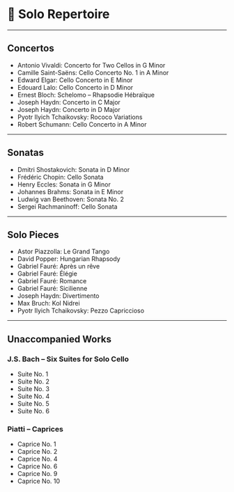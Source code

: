 # 🎻 Solo Repertoire

---

## Concertos
- Antonio Vivaldi: Concerto for Two Cellos in G Minor
- Camille Saint-Saëns: Cello Concerto No. 1 in A Minor
- Edward Elgar: Cello Concerto in E Minor
- Edouard Lalo: Cello Concerto in D Minor
- Ernest Bloch: Schelomo – Rhapsodie Hébraïque
- Joseph Haydn: Concerto in C Major
- Joseph Haydn: Concerto in D Major
- Pyotr Ilyich Tchaikovsky: Rococo Variations
- Robert Schumann: Cello Concerto in A Minor

---

## Sonatas
- Dmitri Shostakovich: Sonata in D Minor
- Frédéric Chopin: Cello Sonata
- Henry Eccles: Sonata in G Minor
- Johannes Brahms: Sonata in E Minor
- Ludwig van Beethoven: Sonata No. 2
- Sergei Rachmaninoff: Cello Sonata

---

## Solo Pieces
- Astor Piazzolla: Le Grand Tango
- David Popper: Hungarian Rhapsody
- Gabriel Fauré: Après un rêve  
- Gabriel Fauré: Élégie  
- Gabriel Fauré: Romance  
- Gabriel Fauré: Sicilienne  
- Joseph Haydn: Divertimento
- Max Bruch: Kol Nidrei
- Pyotr Ilyich Tchaikovsky: Pezzo Capriccioso

---

## Unaccompanied Works

### J.S. Bach – Six Suites for Solo Cello
- Suite No. 1
- Suite No. 2
- Suite No. 3
- Suite No. 4
- Suite No. 5
- Suite No. 6

### Piatti – Caprices
- Caprice No. 1
- Caprice No. 2
- Caprice No. 4
- Caprice No. 6
- Caprice No. 9
- Caprice No. 10

